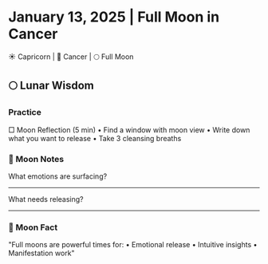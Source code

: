 # January 13, 2025 | Full Moon in Cancer
☀️ Capricorn | 🌙 Cancer | 🌕 Full Moon

## 🌕 Lunar Wisdom

### Practice
□ Moon Reflection (5 min)
  • Find a window with moon view
  • Write down what you want to release
  • Take 3 cleansing breaths

### 📝 Moon Notes
What emotions are surfacing?
_______________________
What needs releasing?
_______________________

### 💫 Moon Fact
"Full moons are powerful times for:
• Emotional release
• Intuitive insights
• Manifestation work" 